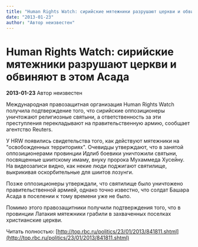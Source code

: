 ```yaml
---
title: "Human Rights Watch: cирийские мятежники разрушают церкви и обвиняют в этом Асада"
date: "2013-01-23"
author: "Автор неизвестен"
---
```


# Human Rights Watch: cирийские мятежники разрушают церкви и обвиняют в этом Асада

**2013-01-23** Автор неизвестен

Международная правозащитная организация Human Rights Watch получила подтверждение того, что сирийские оппозиционеры уничтожают религиозные святыни, а ответственность за эти преступления перекладывают на правительственную армию, сообщает агентство Reuters.

У HRW появились свидетельства того, как действуют мятежники на "освобожденных территориях". Очевидцы утверждают, что в занятой оппозиционерами провинции Идлиб боевики уничтожили святыни, посвященные шиитскому имаму, внуку пророка Мухаммеда Хусейну. На видеозаписи видно, как некие люди поджигают святилище, выкрикивая оскорбительные для шиитов лозунги.

Позже оппозиционеры утверждали, что святилище было уничтожено правительственной армией, однако точно известно, что солдат Башара Асада в поселении к тому времени уже не было.

Помимо этого правозащитники получили подтверждения того, что в провинции Латакия мятежники грабили в захваченных поселках христианские церкви.

Читать полностью: [http://top.rbc.ru/politics/23/01/2013/841811.shtml](http://top.rbc.ru/politics/23/01/2013/841811.shtml)